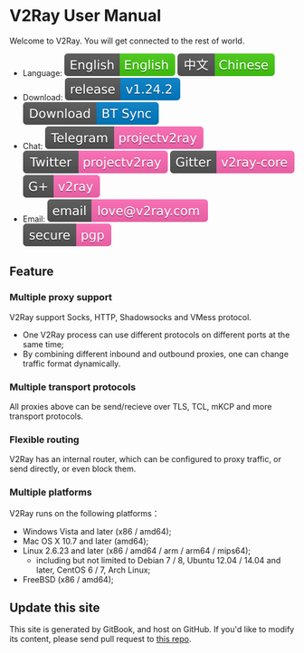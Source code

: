 # V2Ray User Manual

Welcome to V2Ray. You will get connected to the rest of world.

* Language: ![English](resources/english.svg) [![Chinese](resources/chinese.svg)](https://www.v2ray.com/)
* Download: [![GitHub release](resources/github-release.svg)](https://github.com/v2ray/v2ray-core/releases/latest) [![BT Sync](resources/btsync.svg)](https://link.getsync.com/#f=v2ray&sz=19E6&t=1&s=6FLYZURKW4ZI5SIE55VJXTLNAMTMILCL&i=CER544EIJKHBENRLTK6JZ4X32OTPZDTQV&v=2.3)
* Chat: [![Telegram](resources/telegram.svg)](https://telegram.me/projectv2ray) [![Twitter](resources/twitter.svg)](https://twitter.com/projectv2ray) [![Gitter](resources/gitter.svg)](https://gitter.im/v2ray/v2ray-core) [![Google+](resources/gplus.svg)](https://plus.google.com/communities/118329549804626583700)
* Email: [![Email](resources/email.svg)](mailto:love@v2ray.com) [![PGP 公钥](resources/pgp.svg)](chapter_00/pgp.md)

## Feature
### Multiple proxy support
V2Ray support Socks, HTTP, Shadowsocks and VMess protocol.

* One V2Ray process can use different protocols on different ports at the same time;
* By combining different inbound and outbound proxies, one can change traffic format dynamically.

### Multiple transport protocols
All proxies above can be send/recieve over TLS, TCL, mKCP and more transport protocols.

### Flexible routing
V2Ray has an internal router, which can be configured to proxy traffic, or send directly, or even block them.

### Multiple platforms
V2Ray runs on the following platforms：
* Windows Vista and later (x86 / amd64);
* Mac OS X 10.7 and later (amd64);
* Linux 2.6.23 and later (x86 / amd64 / arm / arm64 / mips64);
  * including but not limited to Debian 7 / 8, Ubuntu 12.04 / 14.04 and later, CentOS 6 / 7, Arch Linux;
* FreeBSD (x86 / amd64);

## Update this site
This site is generated by GitBook, and host on GitHub. If you'd like to modify its content, please send pull request to [this repo](https://github.com/v2ray/manual).
